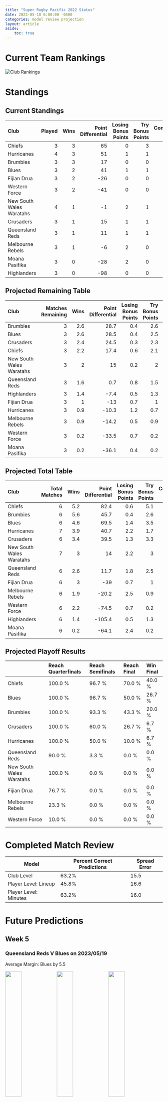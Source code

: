 ```yaml
---  
title: "Super Rugby Pacific 2022 Status"  
date: 2023-05-18 6:00:00 -0500  
categories: model review projection  
layout: article  
aside:  
    toc: true  
---
```

# Current Team Rankings


![Club Rankings](plots/rankings_Super-Rugby-Pacific-2022.png)
# Standings

## Current Standings


| Club                     |   Played |   Wins |   Point Differential |   Losing Bonus Points |   Try Bonus Points |   Competition Points |
|:-------------------------|---------:|-------:|---------------------:|----------------------:|-------------------:|---------------------:|
| Chiefs                   |        3 |      3 |                   65 |                     0 |                  3 |                   15 |
| Hurricanes               |        4 |      3 |                   51 |                     1 |                  1 |                   14 |
| Brumbies                 |        3 |      3 |                   17 |                     0 |                  0 |                   12 |
| Blues                    |        3 |      2 |                   41 |                     1 |                  1 |                   10 |
| Fijian Drua              |        3 |      2 |                  -26 |                     0 |                  0 |                    8 |
| Western Force            |        3 |      2 |                  -41 |                     0 |                  0 |                    8 |
| New South Wales Waratahs |        4 |      1 |                   -1 |                     2 |                  1 |                    7 |
| Crusaders                |        3 |      1 |                   15 |                     1 |                  1 |                    6 |
| Queensland Reds          |        3 |      1 |                   11 |                     1 |                  1 |                    6 |
| Melbourne Rebels         |        3 |      1 |                   -6 |                     2 |                  0 |                    6 |
| Moana Pasifika           |        3 |      0 |                  -28 |                     2 |                  0 |                    2 |
| Highlanders              |        3 |      0 |                  -98 |                     0 |                  0 |                    0 |



## Projected Remaining Table


| Club                     |   Matches Remaining |   Wins |   Point Differential |   Losing Bonus Points |   Try Bonus Points |   Competition Points |
|:-------------------------|--------------------:|-------:|---------------------:|----------------------:|-------------------:|---------------------:|
| Brumbies                 |                   3 |    2.6 |                 28.7 |                   0.4 |                2.6 |                 13.4 |
| Blues                    |                   3 |    2.6 |                 28.5 |                   0.4 |                2.5 |                 13.2 |
| Crusaders                |                   3 |    2.4 |                 24.5 |                   0.3 |                2.3 |                 12.2 |
| Chiefs                   |                   3 |    2.2 |                 17.4 |                   0.6 |                2.1 |                 11.6 |
| New South Wales Waratahs |                   3 |    2   |                 15   |                   0.2 |                2   |                 10.2 |
| Queensland Reds          |                   3 |    1.6 |                  0.7 |                   0.8 |                1.5 |                  8.6 |
| Highlanders              |                   3 |    1.4 |                 -7.4 |                   0.5 |                1.3 |                  7.6 |
| Fijian Drua              |                   3 |    1   |                -13   |                   0.7 |                1   |                  5.6 |
| Hurricanes               |                   3 |    0.9 |                -10.3 |                   1.2 |                0.7 |                  5.4 |
| Melbourne Rebels         |                   3 |    0.9 |                -14.2 |                   0.5 |                0.9 |                  5.2 |
| Western Force            |                   3 |    0.2 |                -33.5 |                   0.7 |                0.2 |                  1.6 |
| Moana Pasifika           |                   3 |    0.2 |                -36.1 |                   0.4 |                0.2 |                  1.6 |



## Projected Total Table


| Club                     |   Total Matches |   Wins |   Point Differential |   Losing Bonus Points |   Try Bonus Points |   Competition Points |
|:-------------------------|----------------:|-------:|---------------------:|----------------------:|-------------------:|---------------------:|
| Chiefs                   |               6 |    5.2 |                 82.4 |                   0.6 |                5.1 |                 26.6 |
| Brumbies                 |               6 |    5.6 |                 45.7 |                   0.4 |                2.6 |                 25.4 |
| Blues                    |               6 |    4.6 |                 69.5 |                   1.4 |                3.5 |                 23.2 |
| Hurricanes               |               7 |    3.9 |                 40.7 |                   2.2 |                1.7 |                 19.4 |
| Crusaders                |               6 |    3.4 |                 39.5 |                   1.3 |                3.3 |                 18.2 |
| New South Wales Waratahs |               7 |    3   |                 14   |                   2.2 |                3   |                 17.2 |
| Queensland Reds          |               6 |    2.6 |                 11.7 |                   1.8 |                2.5 |                 14.6 |
| Fijian Drua              |               6 |    3   |                -39   |                   0.7 |                1   |                 13.6 |
| Melbourne Rebels         |               6 |    1.9 |                -20.2 |                   2.5 |                0.9 |                 11.2 |
| Western Force            |               6 |    2.2 |                -74.5 |                   0.7 |                0.2 |                  9.6 |
| Highlanders              |               6 |    1.4 |               -105.4 |                   0.5 |                1.3 |                  7.6 |
| Moana Pasifika           |               6 |    0.2 |                -64.1 |                   2.4 |                0.2 |                  3.6 |



## Projected Playoff Results


|                          | Reach Quarterfinals   | Reach Semifinals   | Reach Final   | Win Final   |
|:-------------------------|:----------------------|:-------------------|:--------------|:------------|
| Chiefs                   | 100.0 %               | 96.7 %             | 70.0 %        | 40.0 %      |
| Blues                    | 100.0 %               | 96.7 %             | 50.0 %        | 26.7 %      |
| Brumbies                 | 100.0 %               | 93.3 %             | 43.3 %        | 20.0 %      |
| Crusaders                | 100.0 %               | 60.0 %             | 26.7 %        | 6.7 %       |
| Hurricanes               | 100.0 %               | 50.0 %             | 10.0 %        | 6.7 %       |
| Queensland Reds          | 90.0 %                | 3.3 %              | 0.0 %         | 0.0 %       |
| New South Wales Waratahs | 100.0 %               | 0.0 %              | 0.0 %         | 0.0 %       |
| Fijian Drua              | 76.7 %                | 0.0 %              | 0.0 %         | 0.0 %       |
| Melbourne Rebels         | 23.3 %                | 0.0 %              | 0.0 %         | 0.0 %       |
| Western Force            | 10.0 %                | 0.0 %              | 0.0 %         | 0.0 %       |



# Completed Match Review


| Model | Percent Correct Predictions | Spread Error |
| ------ | ------ | ------ |
| Club Level | 63.2% | 15.5 |
| Player Level: Lineup | 45.8% | 16.6 |
| Player Level: Minutes | 63.2% | 16.0 |


# Future Predictions

## Week 5

### Queensland Reds V Blues on 2023/05/19


Average Margin: Blues by 5.5

<p float="left">
<img src="plots/performances_Queensland Reds_V_Blues_5.png" width="32%" />
<img src="plots/resultbar_Queensland Reds_V_Blues_5.png" width="32%" />
<img src="plots/spreads_Queensland Reds_V_Blues_5.png" width="32%" />
</p>

### Moana Pasifika V Crusaders on 2023/05/19


Average Margin: Crusaders by 16.5

<p float="left">
<img src="plots/performances_Moana Pasifika_V_Crusaders_5.png" width="32%" />
<img src="plots/resultbar_Moana Pasifika_V_Crusaders_5.png" width="32%" />
<img src="plots/spreads_Moana Pasifika_V_Crusaders_5.png" width="32%" />
</p>

### Western Force V Brumbies on 2023/05/20


Average Margin: Brumbies by 11.6

<p float="left">
<img src="plots/performances_Western Force_V_Brumbies_5.png" width="32%" />
<img src="plots/resultbar_Western Force_V_Brumbies_5.png" width="32%" />
<img src="plots/spreads_Western Force_V_Brumbies_5.png" width="32%" />
</p>

### New South Wales Waratahs V Fijian Drua on 2023/05/20


Average Margin: New South Wales Waratahs by 13.1

<p float="left">
<img src="plots/performances_New South Wales Waratahs_V_Fijian Drua_5.png" width="32%" />
<img src="plots/resultbar_New South Wales Waratahs_V_Fijian Drua_5.png" width="32%" />
<img src="plots/spreads_New South Wales Waratahs_V_Fijian Drua_5.png" width="32%" />
</p>

### Chiefs V Hurricanes on 2023/05/20


Average Margin: Chiefs by 6.5

<p float="left">
<img src="plots/performances_Chiefs_V_Hurricanes_5.png" width="32%" />
<img src="plots/resultbar_Chiefs_V_Hurricanes_5.png" width="32%" />
<img src="plots/spreads_Chiefs_V_Hurricanes_5.png" width="32%" />
</p>

### Highlanders V Melbourne Rebels on 2023/05/20


Average Margin: Highlanders by 8.2

<p float="left">
<img src="plots/performances_Highlanders_V_Melbourne Rebels_5.png" width="32%" />
<img src="plots/resultbar_Highlanders_V_Melbourne Rebels_5.png" width="32%" />
<img src="plots/spreads_Highlanders_V_Melbourne Rebels_5.png" width="32%" />
</p>

## Week 6

### Highlanders V Queensland Reds on 2023/05/26


Average Margin: Highlanders by 0.6

<p float="left">
<img src="plots/performances_Highlanders_V_Queensland Reds_6.png" width="32%" />
<img src="plots/resultbar_Highlanders_V_Queensland Reds_6.png" width="32%" />
<img src="plots/spreads_Highlanders_V_Queensland Reds_6.png" width="32%" />
</p>

### Melbourne Rebels V Western Force on 2023/05/26


Average Margin: Melbourne Rebels by 8.4

<p float="left">
<img src="plots/performances_Melbourne Rebels_V_Western Force_6.png" width="32%" />
<img src="plots/resultbar_Melbourne Rebels_V_Western Force_6.png" width="32%" />
<img src="plots/spreads_Melbourne Rebels_V_Western Force_6.png" width="32%" />
</p>

### Fijian Drua V Moana Pasifika on 2023/05/27


Average Margin: Fijian Drua by 6.5

<p float="left">
<img src="plots/performances_Fijian Drua_V_Moana Pasifika_6.png" width="32%" />
<img src="plots/resultbar_Fijian Drua_V_Moana Pasifika_6.png" width="32%" />
<img src="plots/spreads_Fijian Drua_V_Moana Pasifika_6.png" width="32%" />
</p>

### Crusaders V New South Wales Waratahs on 2023/05/27


Average Margin: Crusaders by 11.2

<p float="left">
<img src="plots/performances_Crusaders_V_New South Wales Waratahs_6.png" width="32%" />
<img src="plots/resultbar_Crusaders_V_New South Wales Waratahs_6.png" width="32%" />
<img src="plots/spreads_Crusaders_V_New South Wales Waratahs_6.png" width="32%" />
</p>

### Blues V Hurricanes on 2023/05/27


Average Margin: Blues by 6.9

<p float="left">
<img src="plots/performances_Blues_V_Hurricanes_6.png" width="32%" />
<img src="plots/resultbar_Blues_V_Hurricanes_6.png" width="32%" />
<img src="plots/spreads_Blues_V_Hurricanes_6.png" width="32%" />
</p>

### Brumbies V Chiefs on 2023/05/27


Average Margin: Brumbies by 2.7

<p float="left">
<img src="plots/performances_Brumbies_V_Chiefs_6.png" width="32%" />
<img src="plots/resultbar_Brumbies_V_Chiefs_6.png" width="32%" />
<img src="plots/spreads_Brumbies_V_Chiefs_6.png" width="32%" />
</p>

## Week 7

### Brumbies V Melbourne Rebels on 2023/06/02


Average Margin: Brumbies by 14.8

<p float="left">
<img src="plots/performances_Brumbies_V_Melbourne Rebels_7.png" width="32%" />
<img src="plots/resultbar_Brumbies_V_Melbourne Rebels_7.png" width="32%" />
<img src="plots/spreads_Brumbies_V_Melbourne Rebels_7.png" width="32%" />
</p>

### Blues V Highlanders on 2023/06/02


Average Margin: Blues by 16.6

<p float="left">
<img src="plots/performances_Blues_V_Highlanders_7.png" width="32%" />
<img src="plots/resultbar_Blues_V_Highlanders_7.png" width="32%" />
<img src="plots/spreads_Blues_V_Highlanders_7.png" width="32%" />
</p>

### Fijian Drua V Queensland Reds on 2023/06/03


Average Margin: Queensland Reds by 6.9

<p float="left">
<img src="plots/performances_Fijian Drua_V_Queensland Reds_7.png" width="32%" />
<img src="plots/resultbar_Fijian Drua_V_Queensland Reds_7.png" width="32%" />
<img src="plots/spreads_Fijian Drua_V_Queensland Reds_7.png" width="32%" />
</p>

### Hurricanes V Crusaders on 2023/06/03


Average Margin: Hurricanes by 2.8

<p float="left">
<img src="plots/performances_Hurricanes_V_Crusaders_7.png" width="32%" />
<img src="plots/resultbar_Hurricanes_V_Crusaders_7.png" width="32%" />
<img src="plots/spreads_Hurricanes_V_Crusaders_7.png" width="32%" />
</p>

### Western Force V Chiefs on 2023/06/03


Average Margin: Chiefs by 14.1

<p float="left">
<img src="plots/performances_Western Force_V_Chiefs_7.png" width="32%" />
<img src="plots/resultbar_Western Force_V_Chiefs_7.png" width="32%" />
<img src="plots/spreads_Western Force_V_Chiefs_7.png" width="32%" />
</p>

### New South Wales Waratahs V Moana Pasifika on 2023/06/03


Average Margin: New South Wales Waratahs by 13.6

<p float="left">
<img src="plots/performances_New South Wales Waratahs_V_Moana Pasifika_7.png" width="32%" />
<img src="plots/resultbar_New South Wales Waratahs_V_Moana Pasifika_7.png" width="32%" />
<img src="plots/spreads_New South Wales Waratahs_V_Moana Pasifika_7.png" width="32%" />
</p>
